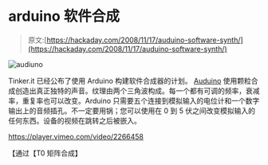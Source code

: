 # arduino 软件合成

> 原文:[https://hackaday.com/2008/11/17/auduino-software-synth/](https://hackaday.com/2008/11/17/auduino-software-synth/)

![audiuno](../Images/50bf4e407a8c7297ae7020cc151640af.png "audiuno")

Tinker.it 已经公布了使用 Arduino 构建软件合成器的计划。 [Auduino](http://code.google.com/p/tinkerit/wiki/Auduino "Auduino - tinkerit - Google Code - Details of the Auduino synthesiser") 使用颗粒合成创造出真正独特的声音。纹理由两个三角波构成。每一个都有可调的频率，衰减率，重复率也可以改变。Arduino 只需要五个连接到模拟输入的电位计和一个数字输出上的音频插孔。不一定要用锅；您可以使用在 0 到 5 伏之间改变模拟输入的任何东西。设备的视频在跳转之后被嵌入。

<https://player.vimeo.com/video/2266458>

</div> <p>【通过【T0 矩阵合成】</p> </body> </html>